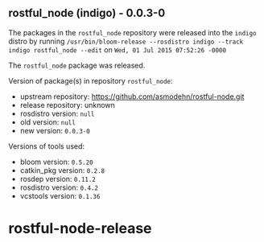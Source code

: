 ## rostful_node (indigo) - 0.0.3-0

The packages in the `rostful_node` repository were released into the `indigo` distro by running `/usr/bin/bloom-release --rosdistro indigo --track indigo rostful_node --edit` on `Wed, 01 Jul 2015 07:52:26 -0000`

The `rostful_node` package was released.

Version of package(s) in repository `rostful_node`:
- upstream repository: https://github.com/asmodehn/rostful-node.git
- release repository: unknown
- rosdistro version: `null`
- old version: `null`
- new version: `0.0.3-0`

Versions of tools used:
- bloom version: `0.5.20`
- catkin_pkg version: `0.2.8`
- rosdep version: `0.11.2`
- rosdistro version: `0.4.2`
- vcstools version: `0.1.36`


# rostful-node-release
